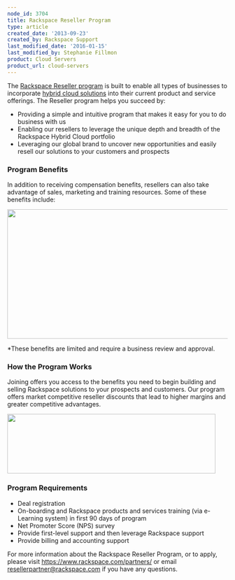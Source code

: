 ```yaml
---
node_id: 3704
title: Rackspace Reseller Program
type: article
created_date: '2013-09-23'
created_by: Rackspace Support
last_modified_date: '2016-01-15'
last_modified_by: Stephanie Fillmon
product: Cloud Servers
product_url: cloud-servers
---
```


The [Rackspace Reseller program](https://www.rackspace.com/partners/) is
built to enable all types of businesses to incorporate [hybrid cloud
solutions](http://www.rackspace.com/cloud/hybrid/) into their current
product and service offerings. The Reseller program helps you succeed
by:

-   Providing a simple and intuitive program that makes it easy for you
    to do business with us
-   Enabling our resellers to leverage the unique depth and breadth of
    the Rackspace Hybrid Cloud portfolio
-   Leveraging our global brand to uncover new opportunities and easily
    resell our solutions to your customers and prospects

### Program Benefits

In addition to receiving compensation benefits, resellers can also take
advantage of sales, marketing and training resources. Some of these
benefits include:

<img src="https://8026b2e3760e2433679c-fffceaebb8c6ee053c935e8915a3fbe7.ssl.cf2.rackcdn.com/field/image/Reseller_Prog_Collateral_Update-1a.png" width="600" height="296" />

\*These benefits are limited and require a business review and approval.

### How the Program Works

Joining offers you access to the benefits you need to begin building and
selling Rackspace solutions to your prospects and customers. Our program
offers market competitive reseller discounts that lead to higher margins
and greater competitive advantages.

<img src="https://8026b2e3760e2433679c-fffceaebb8c6ee053c935e8915a3fbe7.ssl.cf2.rackcdn.com/field/image/Reseller_Prog_Collateral_Update-2a.png" width="476" height="136" />

### Program Requirements

-   Deal registration
-   On-boarding and Rackspace products and services training (via
    e-Learning system) in first 90 days of program
-   Net Promoter Score (NPS) survey
-   Provide first-level support and then leverage Rackspace support
-   Provide billing and accounting support

For more information about the Rackspace Reseller Program, or to apply,
please visit <https://www.rackspace.com/partners/> or email
<resellerpartner@rackspace.com> if you have any questions.

